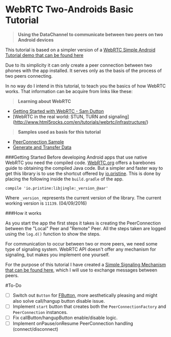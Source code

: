 # WebRTC Two-Androids Basic Tutorial
>**Using the DataChannel to communicate between two peers on two Android devices**

This tutorial is based on a simpler version of a [WebRTC Simple Android Tutorial demo that can be found here](https://github.com/leonardogcsoares/WebRTC-Android-Basic-Tutorial)

Due to its simplicity it can only create a peer connection between two phones with the app installed. It serves only as the basis of the process of two peers connecting.

In no way do I intend in this tutorial, to teach you the basics of how WebRTC works. That information can be acquire from links like these:
>**Learning about WebRTC**
- [Getting Started with WebRTC - Sam Dutton](https://www.google.com.br/url?sa=t&rct=j&q=&esrc=s&source=web&cd=1&cad=rja&uact=8&ved=0ahUKEwjbgbOLhIPMAhXBiZAKHZ1FA5EQFggrMAA&url=http%3A%2F%2Fwww.html5rocks.com%2Fen%2Ftutorials%2Fwebrtc%2Fbasics%2F&usg=AFQjCNF-Cvvqsgt-nyHOSYclhUhG7NuCng&sig2=pVTzGWz0k51V-GlzK1LVfQ&bvm=bv.119028448,d.Y2I)
- [WebRTC in the real world: STUN, TURN and signaling] (http://www.html5rocks.com/en/tutorials/webrtc/infrastructure/)

>**Samples used as basis for this tutorial**
- [PeerConnection Sample](https://webrtc.github.io/samples/src/content/peerconnection/pc1/)
- [Generate and Transfer Data](http://webrtc.github.io/samples/src/content/datachannel/datatransfer/)

###Getting Started
Before developing Android apps that use native WebRTC you need the compiled code. [WebRTC.org](https://webrtc.org/native-code/android/) offers
a barebones guide to obtaining the compiled Java code. But a simpler and faster way to get this library is to use the shortcut offered by [io.pristine](http://mvnrepository.com/artifact/io.pristine/libjingle).
This is done by placing the following inside the `build.gradle` of the app.
```
compile 'io.pristine:libjingle:_version_@aar'
```
Where `_version_` represents the current version of the library. The current working version is `11139`. (04/09/2016)
  
###How it works

As you start the app the first steps it takes is creating the PeerConnection between the "Local" Peer and "Remote" Peer. All the steps taken are logged using the `log.d()` function to show the steps.

For communication to occur between two or more peers, we need some type of signaling system. WebRTC API doesn't offer any mechanism for signaling, but makes you implement one yourself.

For the purpose of this tutorial I have created a [Simple Signaling Mechanism that can be found here](https://github.com/leonardogcsoares/Signaling-API-for-Greta), which I will use to exchange messages between peers.


#To-Do
- [ ] Switch out `Button` for [FButton](https://github.com/hoang8f/android-flat-button), more aesthetically pleasing and might also solve call/hangup button disable issue.
- [ ] Implement `start` button that creates both the `PeerConnectionFactory` and `PeerConnection` instances.
- [ ] Fix callButton/hangupButton enable/disable logic.
- [ ] Implement onPause/onResume PeerConnection handling (connect/disconnect)
